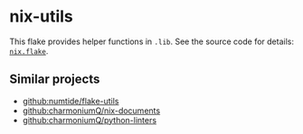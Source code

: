 # nix-utils

This flake provides helper functions in `.lib`. See the source code
for details: [`nix.flake`](nix.flake).

## Similar projects

- [github:numtide/flake-utils](https://github.com/numtide/flake-utils)
- [github:charmoniumQ/nix-documents](https://github.com/charmoniumQ/nix-documents)
- [github:charmoniumQ/python-linters](https://github.com/charmoniumQ/python-linters)
